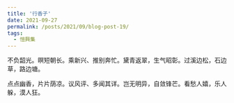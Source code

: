 ```yaml
---
title: '行香子'
date: 2021-09-27
permalink: /posts/2021/09/blog-post-19/
tags:
  - 愷興集
---
```


不负韶光。暝短朝长。乘新兴、推别奔忙。黛青返翠，生气昭彰。过溪边松，石边草，路边塘。

点点幽香，片片荫凉。议风评、多闻其详。岂无明异，自敛锋芒。看愁人嬉，乐人躲，漠人狂。